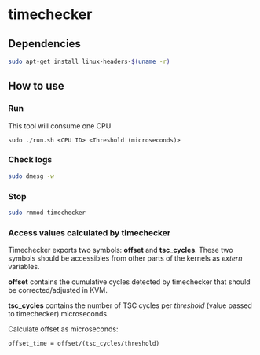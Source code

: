 # timechecker

## Dependencies
```bash
sudo apt-get install linux-headers-$(uname -r)
```

## How to use
### Run
This tool will consume one CPU
```
sudo ./run.sh <CPU ID> <Threshold (microseconds)>
```

### Check logs
```bash
sudo dmesg -w
```

### Stop
```bash
sudo rmmod timechecker
```

### Access values calculated by timechecker
Timechecker exports two symbols: **offset** and **tsc_cycles**. These two symbols should be accessibles from other parts of the kernels as *extern* variables.

**offset** contains the cumulative cycles detected by timechecker that should be corrected/adjusted in KVM.

**tsc_cycles** contains the number of TSC cycles per *threshold* (value passed to timechecker) microseconds.

Calculate offset as microseconds:
```
offset_time = offset/(tsc_cycles/threshold)
```
